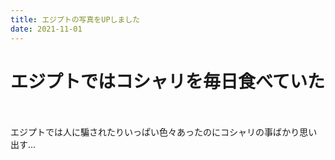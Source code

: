 ```yaml
---
title: エジプトの写真をUPしました
date: 2021-11-01
---
```


# エジプトではコシャリを毎日食べていた

<br>
<br>
エジプトでは人に騙されたりいっぱい色々あったのにコシャリの事ばかり思い出す...
